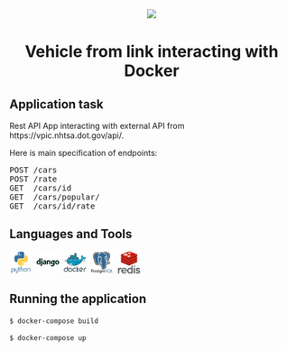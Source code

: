 <div id="header" align="center">
<img src="https://media.giphy.com/media/M9gbBd9nbDrOTu1Mqx/giphy.gif" width="100"/>
</div>
<h1 align='center'>Vehicle from link interacting with Docker</h1>
<h2>Application task</h2>
<p>Rest API App interacting with external API from https://vpic.nhtsa.dot.gov/api/.</p>
<p>Here is main specification of endpoints:</p>
<pre>POST /cars
POST /rate
GET  /cars/id
GET  /cars/popular/
GET  /cars/id/rate</pre>
<h2>Languages and Tools</h2>
<div>
<img src="https://github.com/devicons/devicon/blob/master/icons/python/python-original-wordmark.svg" title="Python" alt="Python" width="40" height="40"/>&nbsp;
<img src="https://github.com/devicons/devicon/blob/master/icons/django/django-plain-wordmark.svg" title="Django" alt="Django" width="40" height="40"/>&nbsp;
<img src="https://github.com/devicons/devicon/blob/master/icons/docker/docker-original-wordmark.svg" title="Docker" alt="Docker" width="40" height="40"/>&nbsp;
<img src="https://github.com/devicons/devicon/blob/master/icons/postgresql/postgresql-original-wordmark.svg" title="postgresql" alt="postgresql" width="40" height="40"/>&nbsp;
<img src="https://github.com/devicons/devicon/blob/master/icons/redis/redis-original-wordmark.svg" title="Redis" alt="Redis" width="40" height="40"/>&nbsp;
</div>
<h2>Running the application</h2>
<pre><code>$ docker-compose build</code></pre>
<pre><code>$ docker-compose up</code></pre>
